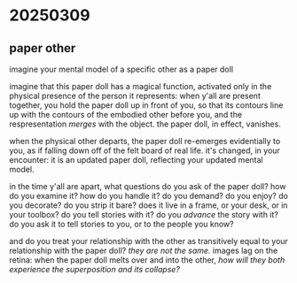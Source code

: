 # 20250309

## paper other

imagine your mental model of a specific other as a paper doll

imagine that this paper doll has a magical function, activated only in the physical presence of the person it represents: when y'all are present together, you hold the paper doll up in front of you, so that its contours line up with the contours of the embodied other before you, and the respresentation _merges_ with the object. the paper doll, in effect, vanishes.

when the physical other departs, the paper doll re-emerges evidentially to you, as if falling down off of the felt board of real life. it's changed, in your encounter: it is an updated paper doll, reflecting your updated mental model.

in the time y'all are apart, what questions do you ask of the paper doll? how do you examine it? how do you handle it? do you demand? do you enjoy? do you decorate? do you strip it bare? does it live in a frame, or your desk, or in your toolbox? do you tell stories with it? do you _advance_ the story with it? do you ask it to tell stories to you, or to the people you know?

and do you treat your relationship with the other as transitively equal to your relationship with the paper doll? _they are not the same._ images lag on the retina: when the paper doll melts over and into the other, _how will they both experience the superposition and its collapse?_
